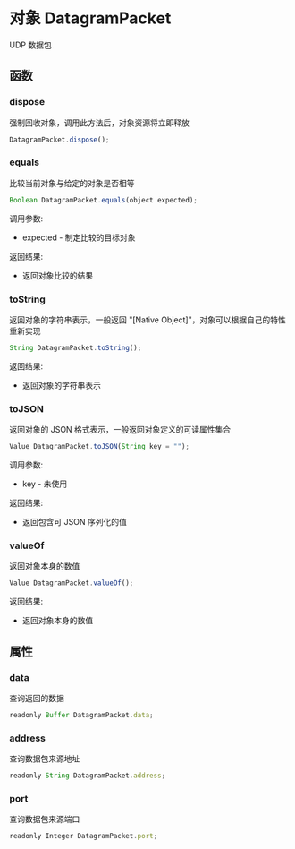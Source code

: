 # 对象 DatagramPacket
UDP 数据包

## 函数
        
### dispose
强制回收对象，调用此方法后，对象资源将立即释放
```JavaScript
DatagramPacket.dispose();
```

### equals
比较当前对象与给定的对象是否相等
```JavaScript
Boolean DatagramPacket.equals(object expected);
```

调用参数:
* expected - 制定比较的目标对象

返回结果:
* 返回对象比较的结果

### toString
返回对象的字符串表示，一般返回 &#34;[Native Object]&#34;，对象可以根据自己的特性重新实现
```JavaScript
String DatagramPacket.toString();
```

返回结果:
* 返回对象的字符串表示

### toJSON
返回对象的 JSON 格式表示，一般返回对象定义的可读属性集合
```JavaScript
Value DatagramPacket.toJSON(String key = "");
```

调用参数:
* key - 未使用

返回结果:
* 返回包含可 JSON 序列化的值

### valueOf
返回对象本身的数值
```JavaScript
Value DatagramPacket.valueOf();
```

返回结果:
* 返回对象本身的数值

## 属性
        
### data
查询返回的数据
```JavaScript
readonly Buffer DatagramPacket.data;
```

### address
查询数据包来源地址
```JavaScript
readonly String DatagramPacket.address;
```

### port
查询数据包来源端口
```JavaScript
readonly Integer DatagramPacket.port;
```

